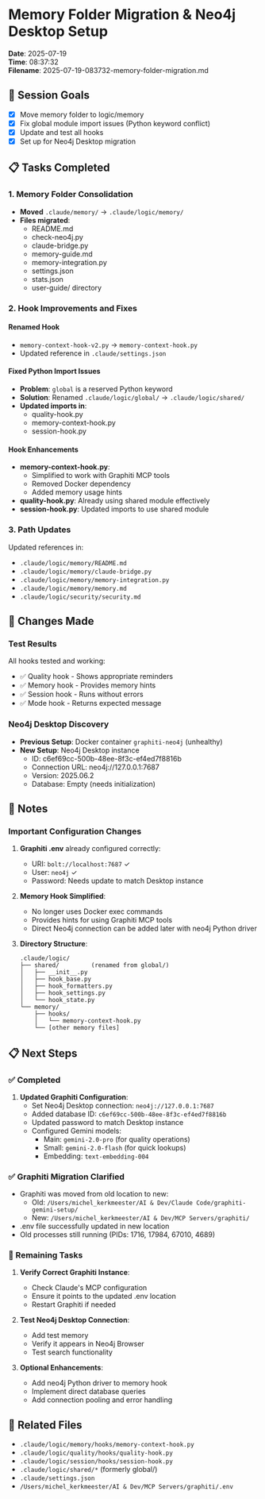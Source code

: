# Memory Folder Migration & Neo4j Desktop Setup
**Date**: 2025-07-19  
**Time**: 08:37:32  
**Filename**: 2025-07-19-083732-memory-folder-migration.md

## 🎯 Session Goals
- [x] Move memory folder to logic/memory
- [x] Fix global module import issues (Python keyword conflict)
- [x] Update and test all hooks
- [x] Set up for Neo4j Desktop migration

## 📋 Tasks Completed

### 1. Memory Folder Consolidation
- **Moved** `.claude/memory/` → `.claude/logic/memory/`
- **Files migrated**:
  - README.md
  - check-neo4j.py
  - claude-bridge.py
  - memory-guide.md
  - memory-integration.py
  - settings.json
  - stats.json
  - user-guide/ directory

### 2. Hook Improvements and Fixes

#### Renamed Hook
- `memory-context-hook-v2.py` → `memory-context-hook.py`
- Updated reference in `.claude/settings.json`

#### Fixed Python Import Issues
- **Problem**: `global` is a reserved Python keyword
- **Solution**: Renamed `.claude/logic/global/` → `.claude/logic/shared/`
- **Updated imports in**:
  - quality-hook.py
  - memory-context-hook.py
  - session-hook.py

#### Hook Enhancements
- **memory-context-hook.py**: 
  - Simplified to work with Graphiti MCP tools
  - Removed Docker dependency
  - Added memory usage hints
- **quality-hook.py**: Already using shared module effectively
- **session-hook.py**: Updated imports to use shared module

### 3. Path Updates
Updated references in:
- `.claude/logic/memory/README.md`
- `.claude/logic/memory/claude-bridge.py`
- `.claude/logic/memory/memory-integration.py`
- `.claude/logic/memory/memory.md`
- `.claude/logic/security/security.md`

## 🔧 Changes Made

### Test Results
All hooks tested and working:
- ✅ Quality hook - Shows appropriate reminders
- ✅ Memory hook - Provides memory hints  
- ✅ Session hook - Runs without errors
- ✅ Mode hook - Returns expected message

### Neo4j Desktop Discovery
- **Previous Setup**: Docker container `graphiti-neo4j` (unhealthy)
- **New Setup**: Neo4j Desktop instance
  - ID: c6ef69cc-500b-48ee-8f3c-ef4ed7f8816b
  - Connection URL: neo4j://127.0.0.1:7687
  - Version: 2025.06.2
  - Database: Empty (needs initialization)

## 📝 Notes

### Important Configuration Changes
1. **Graphiti .env** already configured correctly:
   - URI: `bolt://localhost:7687` ✓
   - User: `neo4j` ✓
   - Password: Needs update to match Desktop instance

2. **Memory Hook Simplified**:
   - No longer uses Docker exec commands
   - Provides hints for using Graphiti MCP tools
   - Direct Neo4j connection can be added later with neo4j Python driver

3. **Directory Structure**:
   ```
   .claude/logic/
   ├── shared/         (renamed from global/)
   │   ├── __init__.py
   │   ├── hook_base.py
   │   ├── hook_formatters.py
   │   ├── hook_settings.py
   │   └── hook_state.py
   └── memory/
       ├── hooks/
       │   └── memory-context-hook.py
       └── [other memory files]
   ```

## 📋 Next Steps

### ✅ Completed
1. **Updated Graphiti Configuration**:
   - Set Neo4j Desktop connection: `neo4j://127.0.0.1:7687`
   - Added database ID: `c6ef69cc-500b-48ee-8f3c-ef4ed7f8816b`
   - Updated password to match Desktop instance
   - Configured Gemini models:
     - Main: `gemini-2.0-pro` (for quality operations)
     - Small: `gemini-2.0-flash` (for quick lookups)
     - Embedding: `text-embedding-004`

### ✅ Graphiti Migration Clarified
- Graphiti was moved from old location to new:
  - Old: `/Users/michel_kerkmeester/AI & Dev/Claude Code/graphiti-gemini-setup/`
  - New: `/Users/michel_kerkmeester/AI & Dev/MCP Servers/graphiti/`
- .env file successfully updated in new location
- Old processes still running (PIDs: 1716, 17984, 67010, 4689)

### 📌 Remaining Tasks
1. **Verify Correct Graphiti Instance**:
   - Check Claude's MCP configuration
   - Ensure it points to the updated .env location
   - Restart Graphiti if needed

2. **Test Neo4j Desktop Connection**:
   - Add test memory
   - Verify it appears in Neo4j Browser
   - Test search functionality

3. **Optional Enhancements**:
   - Add neo4j Python driver to memory hook
   - Implement direct database queries
   - Add connection pooling and error handling

## 🔗 Related Files
- `.claude/logic/memory/hooks/memory-context-hook.py`
- `.claude/logic/quality/hooks/quality-hook.py`
- `.claude/logic/session/hooks/session-hook.py`
- `.claude/logic/shared/*` (formerly global/)
- `.claude/settings.json`
- `/Users/michel_kerkmeester/AI & Dev/MCP Servers/graphiti/.env`

